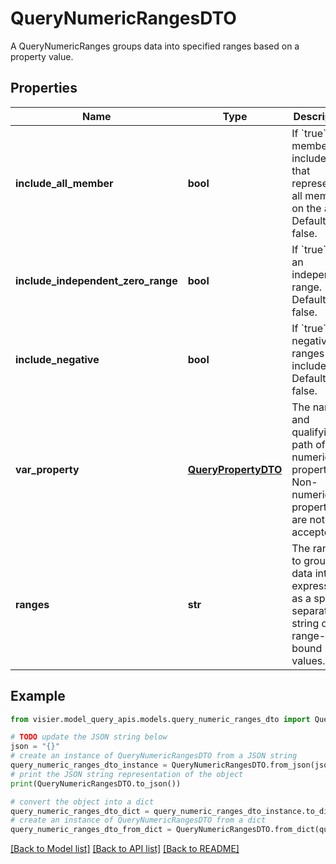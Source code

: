 # QueryNumericRangesDTO

A QueryNumericRanges groups data into specified ranges based on a property value.

## Properties

Name | Type | Description | Notes
------------ | ------------- | ------------- | -------------
**include_all_member** | **bool** | If &#x60;true&#x60;, a member is included that represents all members on the axis. Default is false. | [optional] 
**include_independent_zero_range** | **bool** | If &#x60;true&#x60;, 0 is an independent range. Default is false. | [optional] 
**include_negative** | **bool** | If &#x60;true&#x60;, negative ranges are included. Default is false. | [optional] 
**var_property** | [**QueryPropertyDTO**](QueryPropertyDTO.md) | The name and qualifying path of a numeric property. Non-numeric properties are not accepted. | [optional] 
**ranges** | **str** | The ranges to group data into, expressed as a space-separated string of range-bound values. | [optional] 

## Example

```python
from visier.model_query_apis.models.query_numeric_ranges_dto import QueryNumericRangesDTO

# TODO update the JSON string below
json = "{}"
# create an instance of QueryNumericRangesDTO from a JSON string
query_numeric_ranges_dto_instance = QueryNumericRangesDTO.from_json(json)
# print the JSON string representation of the object
print(QueryNumericRangesDTO.to_json())

# convert the object into a dict
query_numeric_ranges_dto_dict = query_numeric_ranges_dto_instance.to_dict()
# create an instance of QueryNumericRangesDTO from a dict
query_numeric_ranges_dto_from_dict = QueryNumericRangesDTO.from_dict(query_numeric_ranges_dto_dict)
```
[[Back to Model list]](../README.md#documentation-for-models) [[Back to API list]](../README.md#documentation-for-api-endpoints) [[Back to README]](../README.md)


